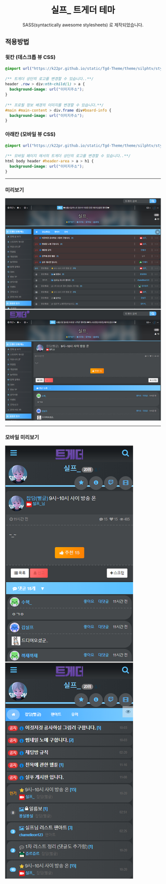 <h1 align="center">실프_ 트게더 테마</h1>
<p align="center">
    SASS(syntactically awesome stylesheets) 로 제작되었습니다.<br>
</p>

## 적용방법

### 윗칸 (데스크톱 뷰 CSS)

```css
@import url("https://k22pr.github.io/static/Tgd-Theme/theme/silphtv/styles/index.min.css");

/** 트게더 상단의 로고를 변경할 수 있습니다..**/
header .row > div:nth-child(1) > a {
  background-image: url("이미지주소");
}

/** 프로필 정보 배경의 이미지를 변경할 수 있습니다.**/
#main #main-content > div.frame div#board-info {
  background-image: url("이미지주소");
}
```

### 아래칸 (모바일 뷰 CSS)

```css
@import url("https://k22pr.github.io/static/Tgd-Theme/theme/silphtv/styles/mobile.min.css");

/** 모바일 페이지 에서의 트게더 상단의 로고를 변경할 수 있습니다..**/
html body header #header-area > a > h1 {
  background-image: url("이미지주소");
}
```

---

### 미리보기

![예제1](./image/ex01.jpg)
![예제2](./image/ex02.jpg)

---

### 모바일 미리보기

![예제1](./image/mex01.jpg)
![예제1](./image/mex02.jpg)

